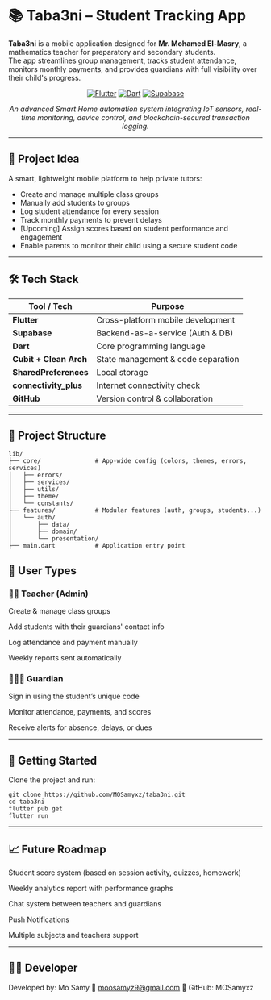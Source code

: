 # 📚 Taba3ni – Student Tracking App

**Taba3ni** is a mobile application designed for **Mr. Mohamed El-Masry**, a mathematics teacher for preparatory and secondary students.  
The app streamlines group management, tracks student attendance, monitors monthly payments, and provides guardians with full visibility over their child's progress.

<div align="center">

[![Flutter](https://img.shields.io/badge/Flutter-Mobile-blue.svg?logo=flutter&logoColor=white)](https://flutter.dev/)
[![Dart](https://img.shields.io/badge/Dart-Language-0175C2.svg?logo=dart&logoColor=white)](https://dart.dev/)
[![Supabase](https://img.shields.io/badge/Supabase-Backend-3FCF8E.svg?logo=supabase&logoColor=white)](https://supabase.com/)

*An advanced Smart Home automation system integrating IoT sensors, real-time monitoring, device control, and blockchain-secured transaction logging.*

</div>

---

## 🧠 Project Idea

A smart, lightweight mobile platform to help private tutors:

- Create and manage multiple class groups
- Manually add students to groups
- Log student attendance for every session
- Track monthly payments to prevent delays
- [Upcoming] Assign scores based on student performance and engagement
- Enable parents to monitor their child using a secure student code

---

## 🛠️ Tech Stack

| Tool / Tech            | Purpose                            |
|------------------------|------------------------------------|
| **Flutter**            | Cross-platform mobile development  |
| **Supabase**           | Backend-as-a-service (Auth & DB)   |
| **Dart**               | Core programming language          |
| **Cubit + Clean Arch** | State management & code separation |
| **SharedPreferences**  | Local storage                      |
| **connectivity_plus**  | Internet connectivity check        |
| **GitHub**             | Version control & collaboration    |

---

## 🧱 Project Structure

```
lib/
├── core/               # App-wide config (colors, themes, errors, services)
│   ├── errors/
│   ├── services/
│   ├── utils/
│   ├── theme/
│   └── constants/
├── features/           # Modular features (auth, groups, students...)
│   └── auth/
│       ├── data/
│       ├── domain/
│       └── presentation/
├── main.dart           # Application entry point
```

## 👥 User Types

### 🧑‍🏫 Teacher (Admin)

Create & manage class groups

Add students with their guardians' contact info

Log attendance and payment manually

Weekly reports sent automatically

### 👨‍👩‍👧 Guardian

Sign in using the student’s unique code

Monitor attendance, payments, and scores

Receive alerts for absence, delays, or dues

---

## 🚀 Getting Started

Clone the project and run:

```
git clone https://github.com/MOSamyxz/taba3ni.git
cd taba3ni
flutter pub get
flutter run
```

---

## 📈 Future Roadmap

 Student score system (based on session activity, quizzes, homework)

 Weekly analytics report with performance graphs

 Chat system between teachers and guardians

 Push Notifications

 Multiple subjects and teachers support

 ---

## 👨‍💻 Developer

Developed by:
Mo Samy
📧 moosamyz9@gmail.com
🐙 GitHub: MOSamyxz


